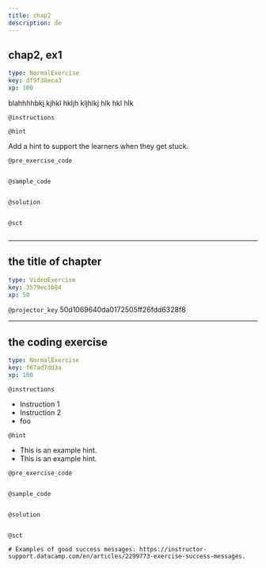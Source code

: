 ```yaml
---
title: chap2
description: de
---
```


## chap2, ex1

```yaml
type: NormalExercise
key: df9f38eca3
xp: 100
```

<!-- Coding exercise documentation: https://instructor-support.datacamp.com/en/articles/2375526-course-coding-exercises -->
blahhhhbkj kjhkl hkljh kljhlkj hlk hkl hlk

`@instructions`


`@hint`
<!-- Hint best practices: https://instructor-support.datacamp.com/en/articles/2379164-hints-best-practices -->
Add a hint to support the learners when they get stuck.

`@pre_exercise_code`
```{python}

```

`@sample_code`
```{python}

```

`@solution`
```{python}

```

`@sct`
```{python}

```

---

## the title of chapter

```yaml
type: VideoExercise
key: 3579ec3b84
xp: 50
```

`@projector_key`
50d1069640da0172505ff26fdd6328f8

---

## the coding exercise

```yaml
type: NormalExercise
key: f67ad7dd3a
xp: 100
```

<!-- Guidelines for contexts: https://instructor-support.datacamp.com/en/articles/2375526-course-coding-exercises. -->

`@instructions`
<!-- Guidelines for instructions https://instructor-support.datacamp.com/en/articles/2375526-course-coding-exercises. -->
- Instruction 1
- Instruction 2
- foo

`@hint`
<!-- Examples of good hints: https://instructor-support.datacamp.com/en/articles/2379164-hints-best-practices. -->
- This is an example hint.
- This is an example hint.

`@pre_exercise_code`
```{python}

```

`@sample_code`
```{python}

```

`@solution`
```{python}

```

`@sct`
```{python}
# Examples of good success messages: https://instructor-support.datacamp.com/en/articles/2299773-exercise-success-messages.
```
